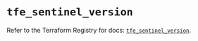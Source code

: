 # `tfe_sentinel_version`

Refer to the Terraform Registry for docs: [`tfe_sentinel_version`](https://registry.terraform.io/providers/hashicorp/tfe/0.70.0/docs/resources/sentinel_version).
